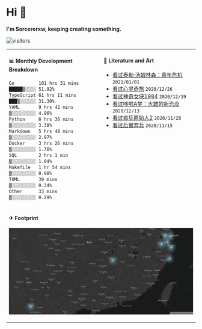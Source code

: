 # Hi 👋

**I'm Sorcererxw, keeping creating something.**

![visitors](https://visitor-badge.glitch.me/badge?page_id=sorcererxw.sorcererx)

<table width="800px">
<tr>
<td valign="top" width="50%">

#### 📊 Monthly Development Breakdown

<!--START_SECTION:waka-->
```text
Go         101 hrs 31 mins █████▒░░░░ 51.92%
TypeScript 61 hrs 11 mins  ███▒░░░░░░ 31.30%
YAML       9 hrs 42 mins   ▒░░░░░░░░░ 4.96%
Python     6 hrs 36 mins   ▒░░░░░░░░░ 3.38%
Markdown   5 hrs 48 mins   ▒░░░░░░░░░ 2.97%
Docker     3 hrs 26 mins   ▒░░░░░░░░░ 1.76%
SQL        2 hrs 1 min     ▒░░░░░░░░░ 1.04%
Makefile   1 hr 54 mins    ▒░░░░░░░░░ 0.98%
TOML       39 mins         ▒░░░░░░░░░ 0.34%
Other      33 mins         ▒░░░░░░░░░ 0.29%
```
<!--END_SECTION:waka-->

<td valign="top" width="50%">

#### 💃 Literature and Art

<!--START_SECTION:douban-->
* [看过泰勒·汤姆林森：青年危机](http://movie.douban.com/subject/34979178/) <code>2021/01/01</code>
* [看过心灵奇旅](http://movie.douban.com/subject/24733428/) <code>2020/12/26</code>
* [看过神奇女侠1984](http://movie.douban.com/subject/27073752/) <code>2020/12/19</code>
* [看过哆啦A梦：大雄的新恐龙](http://movie.douban.com/subject/34454004/) <code>2020/12/13</code>
* [看过疯狂原始人2](http://movie.douban.com/subject/24298954/) <code>2020/11/28</code>
* [看过后翼弃兵](http://movie.douban.com/subject/32579283/) <code>2020/11/15</code>

<!--END_SECTION:douban-->

</td>
</tr>
<tr>
<td colspan="2">

#### ✈ Footprint

![footprint](./footprint.png)

</td>
</tr>
</table>


